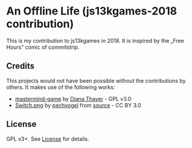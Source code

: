 # An Offline Life (js13kgames-2018 contribution)

This is my contribution to js13kgames in 2018.
It is inspired by the „Free Hours” comic of commitstrip.

## Credits

This projects would not have been possible without the contributions by others.
It makes use of the following works:

* [mastermind-game][mastermind] by [Diana Thayer][mastermind-creator] - GPL v3.0
* [Switch.png][switch] by [pechvogel][switch-creator] from [source][switch-source] - CC BY 3.0

## License

GPL v3+. See [License][license] for details.

[license]: ./LICENSE.txt
[mastermind]: https://github.com/garbados/mastermind-game
[mastermind-creator]: https://github.com/garbados
[switch]: ./src/assets/Switch.png
[switch-creator]: https://opengameart.org/users/pechvogel
[switch-source]: https://opengameart.org/content/switch-0
